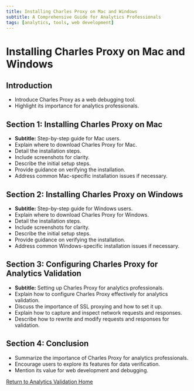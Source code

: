 ```yaml
---
title: Installing Charles Proxy on Mac and Windows
subtitle: A Comprehensive Guide for Analytics Professionals
tags: [analytics, tools, web development]
---
```


# Installing Charles Proxy on Mac and Windows

## Introduction
- Introduce Charles Proxy as a web debugging tool.
- Highlight its importance for analytics professionals.

## Section 1: Installing Charles Proxy on Mac
- **Subtitle:** Step-by-step guide for Mac users.
- Explain where to download Charles Proxy for Mac.
- Detail the installation steps.
- Include screenshots for clarity.
- Describe the initial setup steps.
- Provide guidance on verifying the installation.
- Address common Mac-specific installation issues if necessary.

## Section 2: Installing Charles Proxy on Windows
- **Subtitle:** Step-by-step guide for Windows users.
- Explain where to download Charles Proxy for Windows.
- Detail the installation steps.
- Include screenshots for clarity.
- Describe the initial setup steps.
- Provide guidance on verifying the installation.
- Address common Windows-specific installation issues if necessary.

## Section 3: Configuring Charles Proxy for Analytics Validation
- **Subtitle:** Setting up Charles Proxy for analytics professionals.
- Explain how to configure Charles Proxy effectively for analytics validation.
- Discuss the importance of SSL proxying and how to set it up.
- Explain how to capture and inspect network requests and responses.
- Describe how to rewrite and modify requests and responses for validation.

## Section 4: Conclusion
- Summarize the importance of Charles Proxy for analytics professionals.
- Encourage users to explore its features for data verification.
- Mention its value for web development and debugging.

[Return to Analytics Validation Home](/articles/validation) <!-- Link to return to the validation home page -->
